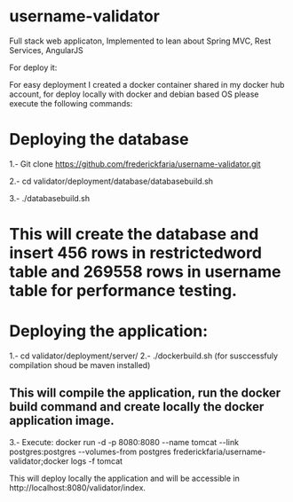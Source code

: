 # username-validator
Full stack web applicaton, Implemented to lean about Spring MVC, Rest Services, AngularJS

For deploy it:

For easy deployment I created a docker container shared in my docker hub account, for deploy locally with docker and debian based OS please execute the following commands:

# Deploying the database

1.- Git clone https://github.com/frederickfaria/username-validator.git

2.- cd validator/deployment/database/databasebuild.sh

3.- ./databasebuild.sh

# This will create the database and insert 456 rows in restrictedword table and 269558 rows in username table for performance testing.

# Deploying the application:

1.- cd validator/deployment/server/
2.- ./dockerbuild.sh (for susccessfuly compilation shoud be maven installed)

## This will compile the application, run the docker build command and create locally the docker application image.

3.- Execute: docker run -d -p 8080:8080 --name tomcat --link postgres:postgres --volumes-from postgres frederickfaria/username-validator;docker logs -f tomcat

This will deploy locally the application and will be accessible in http://localhost:8080/validator/index.
